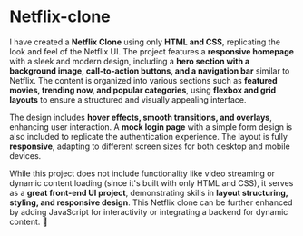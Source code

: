 # Netflix-clone
I have created a **Netflix Clone** using only **HTML and CSS**, replicating the look and feel of the Netflix UI. The project features a **responsive homepage** with a sleek and modern design, including a **hero section with a background image, call-to-action buttons, and a navigation bar** similar to Netflix. The content is organized into various sections such as **featured movies, trending now, and popular categories**, using **flexbox and grid layouts** to ensure a structured and visually appealing interface.  

The design includes **hover effects, smooth transitions, and overlays**, enhancing user interaction. A **mock login page** with a simple form design is also included to replicate the authentication experience. The layout is fully **responsive**, adapting to different screen sizes for both desktop and mobile devices.  

While this project does not include functionality like video streaming or dynamic content loading (since it's built with only HTML and CSS), it serves as a **great front-end UI project**, demonstrating skills in **layout structuring, styling, and responsive design**. This Netflix clone can be further enhanced by adding JavaScript for interactivity or integrating a backend for dynamic content. 🚀
